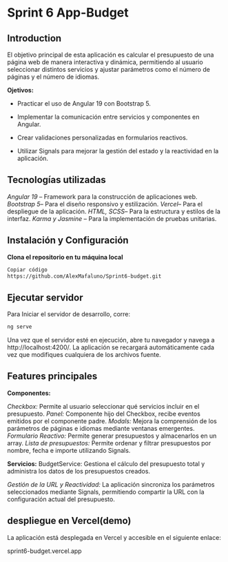 # Sprint 6 App-Budget

## Introduction

El objetivo principal de esta aplicación es calcular el presupuesto de una página web de manera interactiva y dinámica, permitiendo al usuario seleccionar distintos servicios y ajustar parámetros como el número de páginas y el número de idiomas.


**Ojetivos:**

- Practicar el uso de Angular 19 con Bootstrap 5.
  
- Implementar la comunicación entre servicios y componentes en Angular.
  
- Crear validaciones personalizadas en formularios reactivos.
 
- Utilizar Signals para mejorar la gestión del estado y la reactividad en la aplicación.

## Tecnologías utilizadas

*Angular 19* – Framework para la construcción de aplicaciones web.
*Bootstrap 5*– Para el diseño responsivo y estilización.
*Vercel*– Para el despliegue de la aplicación.
*HTML, SCSS*– Para la estructura y estilos de la interfaz.
*Karma y Jasmine* – Para la implementación de pruebas unitarias.



## Instalación y Configuración

**Clona el repositorio en tu máquina local**

```bash
Copiar código
https://github.com/AlexMafaluno/Sprint6-budget.git
```


## Ejecutar servidor

Para Iniciar el servidor de desarrollo, corre:

```bash
ng serve
```

Una vez que el servidor esté en ejecución, abre tu navegador y navega a http://localhost:4200/. La aplicación se recargará automáticamente cada vez que modifiques cualquiera de los archivos fuente.

## Features principales

**Componentes:**

*Checkbox:* Permite al usuario seleccionar qué servicios incluir en el presupuesto.
*Panel:* Componente hijo del Checkbox, recibe eventos emitidos por el componente padre.
*Modals:* Mejora la comprensión de los parámetros de páginas e idiomas mediante ventanas emergentes.
*Formulario Reactivo:* Permite generar presupuestos y almacenarlos en un array.
*Lista de presupuestos:* Permite ordenar y filtrar presupuestos por nombre, fecha e importe utilizando Signals.

**Servicios:**
BudgetService: Gestiona el cálculo del presupuesto total y administra los datos de los presupuestos creados.

*Gestión de la URL y Reactividad:* La aplicación sincroniza los parámetros seleccionados mediante Signals, permitiendo compartir la URL con la configuración actual del presupuesto.

## despliegue en Vercel(demo)

La aplicación está desplegada en Vercel y accesible en el siguiente enlace:

sprint6-budget.vercel.app
